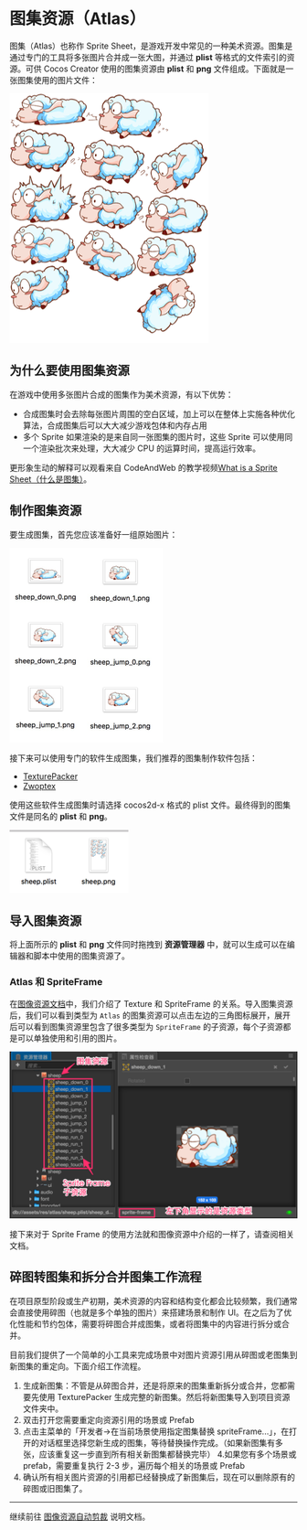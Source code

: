 # 图集资源（Atlas）

图集（Atlas）也称作 Sprite Sheet，是游戏开发中常见的一种美术资源。图集是通过专门的工具将多张图片合并成一张大图，并通过 **plist** 等格式的文件索引的资源。可供 Cocos Creator 使用的图集资源由 **plist** 和 **png** 文件组成。下面就是一张图集使用的图片文件：

![atlas sheep](atlas/sheep_atlas.png)

## 为什么要使用图集资源

在游戏中使用多张图片合成的图集作为美术资源，有以下优势：

- 合成图集时会去除每张图片周围的空白区域，加上可以在整体上实施各种优化算法，合成图集后可以大大减少游戏包体和内存占用
- 多个 Sprite 如果渲染的是来自同一张图集的图片时，这些 Sprite 可以使用同一个渲染批次来处理，大大减少 CPU 的运算时间，提高运行效率。

更形象生动的解释可以观看来自 CodeAndWeb 的教学视频[What is a Sprite Sheet（什么是图集）](https://www.codeandweb.com/what-is-a-sprite-sheet)。

## 制作图集资源

要生成图集，首先您应该准备好一组原始图片：

![single sheep](atlas/single_sheep.png)

接下来可以使用专门的软件生成图集，我们推荐的图集制作软件包括：

- [TexturePacker](https://www.codeandweb.com/texturepacker)
- [Zwoptex](https://zwopple.com/zwoptex/)

使用这些软件生成图集时请选择 cocos2d-x 格式的 plist 文件。最终得到的图集文件是同名的 **plist** 和 **png**。

![atlas files](atlas/atlas_files.png)

## 导入图集资源

将上面所示的 **plist** 和 **png** 文件同时拖拽到 **资源管理器** 中，就可以生成可以在编辑器和脚本中使用的图集资源了。

### Atlas 和 SpriteFrame

在[图像资源文档](sprite.md#texture-spriteframe-)中，我们介绍了 Texture 和 SpriteFrame 的关系。导入图集资源后，我们可以看到类型为 `Atlas` 的图集资源可以点击左边的三角图标展开，展开后可以看到图集资源里包含了很多类型为 `SpriteFrame` 的子资源，每个子资源都是可以单独使用和引用的图片。

![sprite frame](atlas/spriteframes.png)

接下来对于 Sprite Frame 的使用方法就和图像资源中介绍的一样了，请查阅相关文档。

## 碎图转图集和拆分合并图集工作流程

在项目原型阶段或生产初期，美术资源的内容和结构变化都会比较频繁，我们通常会直接使用碎图（也就是多个单独的图片）来搭建场景和制作 UI。在之后为了优化性能和节约包体，需要将碎图合并成图集，或者将图集中的内容进行拆分或合并。

目前我们提供了一个简单的小工具来完成场景中对图片资源引用从碎图或老图集到新图集的重定向。下面介绍工作流程。

1. 生成新图集：不管是从碎图合并，还是将原来的图集重新拆分或合并，您都需要先使用 TexturePacker 生成完整的新图集。然后将新图集导入到项目资源文件夹中。
2. 双击打开您需要重定向资源引用的场景或 Prefab
3. 点击主菜单的「开发者->在当前场景使用指定图集替换 spriteFrame...」，在打开的对话框里选择您新生成的图集，等待替换操作完成。（如果新图集有多张，应该重复这一步直到所有相关新图集都替换完毕）
4.如果您有多个场景或 prefab，需要重复执行 2-3 步，遍历每个相关的场景或 Prefab
5. 确认所有相关图片资源的引用都已经替换成了新图集后，现在可以删除原有的碎图或旧图集了。


<hr>

继续前往 [图像资源自动剪裁](trim.md) 说明文档。